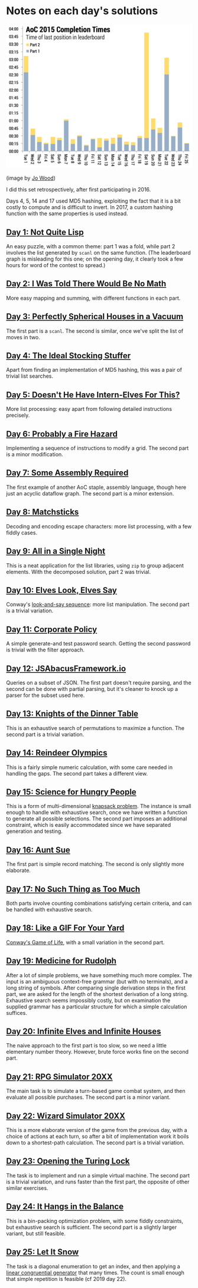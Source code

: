 # Notes on each day's solutions

![Completion times 2015](https://raw.githubusercontent.com/jwoLondon/adventOfCode/master/images/completionTimes2015.png)

(image by [Jo Wood](https://github.com/jwoLondon))

I did this set retrospectively, after first participating in 2016.

Days 4, 5, 14 and 17 used MD5 hashing, exploiting the fact that
it is a bit costly to compute and is difficult to invert.  In 2017,
a custom hashing function with the same properties is used instead.

## [Day 1: Not Quite Lisp](https://adventofcode.com/2015/day/1)

An easy puzzle, with a common theme: part 1 was a fold, while part 2
involves the list generated by `scanl` on the same function.
(The leaderboard graph is misleading for this one; on the opening day,
it clearly took a few hours for word of the contest to spread.)

## [Day 2: I Was Told There Would Be No Math](https://adventofcode.com/2015/day/2)

More easy mapping and summing, with different functions in each part.

## [Day 3: Perfectly Spherical Houses in a Vacuum](https://adventofcode.com/2015/day/3)

The first part is a `scanl`.  The second is similar, once we've split the
list of moves in two.

## [Day 4: The Ideal Stocking Stuffer](https://adventofcode.com/2015/day/4)

Apart from finding an implementation of MD5 hashing, this was a pair of
trivial list searches.

## [Day 5: Doesn't He Have Intern-Elves For This?](https://adventofcode.com/2015/day/5)

More list processing: easy apart from following detailed instructions
precisely.

## [Day 6: Probably a Fire Hazard](https://adventofcode.com/2015/day/6)

Implementing a sequence of instructions to modify a grid.
The second part is a minor modification.

## [Day 7: Some Assembly Required](https://adventofcode.com/2015/day/7)

The first example of another AoC staple, assembly language, though here
just an acyclic dataflow graph.  The second part is a minor extension.

## [Day 8: Matchsticks](https://adventofcode.com/2015/day/8)

Decoding and encoding escape characters: more list processing, with a
few fiddly cases.

## [Day 9: All in a Single Night](https://adventofcode.com/2015/day/9)

This is a neat application for the list libraries, using `zip` to group
adjacent elements.  With the decomposed solution, part 2 was trivial.

## [Day 10: Elves Look, Elves Say](https://adventofcode.com/2015/day/10)

Conway's [look-and-say sequence](https://en.wikipedia.org/wiki/Look-and-say_sequence):
more list manipulation.  The second part is a trivial variation.

## [Day 11: Corporate Policy](https://adventofcode.com/2015/day/11)

A simple generate-and test password search.  Getting the second password
is trivial with the filter approach.

## [Day 12: JSAbacusFramework.io](https://adventofcode.com/2015/day/12)

Queries on a subset of JSON.  The first part doesn't require parsing,
and the second can be done with partial parsing, but it's cleaner to
knock up a parser for the subset used here.

## [Day 13: Knights of the Dinner Table](https://adventofcode.com/2015/day/13)

This is an exhaustive search of permutations to maximize a function.
The second part is a trivial variation.

## [Day 14: Reindeer Olympics](https://adventofcode.com/2015/day/14)

This is a fairly simple numeric calculation, with some care needed in
handling the gaps.  The second part takes a different view.

## [Day 15: Science for Hungry People](https://adventofcode.com/2015/day/15)

This is a form of multi-dimensional
[knapsack problem](https://en.wikipedia.org/wiki/Knapsack_problem).
The instance is small enough to handle with exhaustive search, once we
have written a function to generate all possible selections.
The second part imposes an additional constraint, which is easily
accommodated since we have separated generation and testing.

## [Day 16: Aunt Sue](https://adventofcode.com/2015/day/16)

The first part is simple record matching.  The second is only slightly
more elaborate.

## [Day 17: No Such Thing as Too Much](https://adventofcode.com/2015/day/17)

Both parts involve counting combinations satisfying certain criteria,
and can be handled with exhaustive search.

## [Day 18: Like a GIF For Your Yard](https://adventofcode.com/2015/day/18)

[Conway's Game of Life](https://en.wikipedia.org/wiki/Conway%27s_Game_of_Life),
with a small variation in the second part.

## [Day 19: Medicine for Rudolph](https://adventofcode.com/2015/day/19)

After a lot of simple problems, we have something much more complex.
The input is an ambiguous context-free grammar (but with no terminals),
and a long string of symbols.  After comparing single derivation steps in
the first part, we are asked for the length of the shortest derivation
of a long string.  Exhaustive search seems impossibly costly, but on
examination the supplied grammar has a particular structure for which
a simple calculation suffices.

## [Day 20: Infinite Elves and Infinite Houses](https://adventofcode.com/2015/day/20)

The naive approach to the first part is too slow, so we need a little
elementary number theory.  However, brute force works fine on the
second part.

## [Day 21: RPG Simulator 20XX](https://adventofcode.com/2015/day/21)

The main task is to simulate a turn-based game combat system, and then
evaluate all possible purchases.  The second part is a minor variant.

## [Day 22: Wizard Simulator 20XX](https://adventofcode.com/2015/day/22)

This is a more elaborate version of the game from the previous day, with
a choice of actions at each turn, so after a bit of implementation work
it boils down to a shortest-path calculation.  The second part is a
trivial variation.

## [Day 23: Opening the Turing Lock](https://adventofcode.com/2015/day/23)

The task is to implement and run a simple virtual machine.  The second
part is a trivial variation, and runs faster than the first part, the
opposite of other similar exercises.

## [Day 24: It Hangs in the Balance](https://adventofcode.com/2015/day/24)

This is a bin-packing optimization problem, with some fiddly constraints,
but exhaustive search is sufficient.  The second part is a slightly
larger variant, but still feasible.

## [Day 25: Let It Snow](https://adventofcode.com/2015/day/25)

The task is a diagonal enumeration to get an index, and then applying a
[linear congruential generator](https://en.wikipedia.org/wiki/Linear_congruential_generator)
that many times.  The count is small enough that simple repetition is
feasible (cf 2019 day 22).
